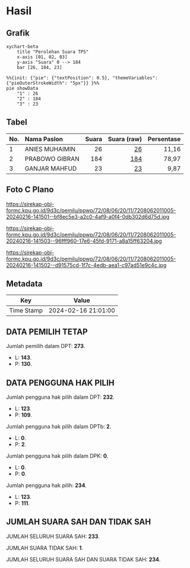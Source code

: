 # Hasil

## Grafik

```mermaid
xychart-beta
    title "Perolehan Suara TPS"
    x-axis [01, 02, 03]
    y-axis "Suara" 0 --> 184
    bar [26, 184, 23]
```

```mermaid
%%{init: {"pie": {"textPosition": 0.5}, "themeVariables": {"pieOuterStrokeWidth": "5px"}} }%%
pie showData
    "1" : 26
    "2" : 184
    "3" : 23
```

## Tabel

| No. | Nama Paslon    | Suara | Suara (raw) | Persentase |
|:--- |:-------------- | -----:| -----------:| ----------:|
| 1   | ANIES MUHAIMIN | 26    | [26][p-1]   | 11,16      |
| 2   | PRABOWO GIBRAN | 184   | [184][p-2]  | 78,97      |
| 3   | GANJAR MAHFUD  | 23    | [23][p-3]   | 9,87       |


[p-1]: https://github.com/gigit-pemilu/pemilu-2024-72-sulawesi-tengah/blob/main/pilpres/hitung-suara/sub/72-sulawesi-tengah/sub/08-parigi-moutong/sub/06-sausu/sub/2011-sausu-trans/sub/005-tps/sub/paslon-1.txt
[p-2]: https://github.com/gigit-pemilu/pemilu-2024-72-sulawesi-tengah/blob/main/pilpres/hitung-suara/sub/72-sulawesi-tengah/sub/08-parigi-moutong/sub/06-sausu/sub/2011-sausu-trans/sub/005-tps/sub/paslon-2.txt
[p-3]: https://github.com/gigit-pemilu/pemilu-2024-72-sulawesi-tengah/blob/main/pilpres/hitung-suara/sub/72-sulawesi-tengah/sub/08-parigi-moutong/sub/06-sausu/sub/2011-sausu-trans/sub/005-tps/sub/paslon-3.txt

## Foto C Plano

https://sirekap-obj-formc.kpu.go.id/9d3c/pemilu/ppwp/72/08/06/20/11/7208062011005-20240216-141501--bf8ec5e3-a2c0-4af9-a0f4-0db302d6d75d.jpg

https://sirekap-obj-formc.kpu.go.id/9d3c/pemilu/ppwp/72/08/06/20/11/7208062011005-20240216-141503--96fff960-17e6-45fd-9171-a8a15ff63204.jpg

https://sirekap-obj-formc.kpu.go.id/9d3c/pemilu/ppwp/72/08/06/20/11/7208062011005-20240216-141502--d91575cd-1f7c-4edb-aea1-c97ad51e9c4c.jpg


## Metadata

| Key        | Value               |
| ---------- | ------------------- |
| Time Stamp | 2024-02-16 21:01:00 |


## DATA PEMILIH TETAP

Jumlah pemilih dalam DPT: **273**.
 * L: **143**.
 * P: **130**.

## DATA PENGGUNA HAK PILIH

Jumlah pengguna hak pilih dalam DPT: **232**.
 * L: **123**.
 * P: **109**.

Jumlah pengguna hak pilih dalam DPTb: **2**.
 * L: **0**.
 * P: **2**.

Jumlah pengguna hak pilih dalam DPK: **0**.
 * L: **0**.
 * P: **0**.

Jumlah pengguna hak pilih: **234**.
 * L: **123**.
 * P: **111**.

## JUMLAH SUARA SAH DAN TIDAK SAH

JUMLAH SELURUH SUARA SAH: **233**.

JUMLAH SUARA TIDAK SAH: **1**.

JUMLAH SELURUH SUARA SAH DAN SUARA TIDAK SAH: **234**.


